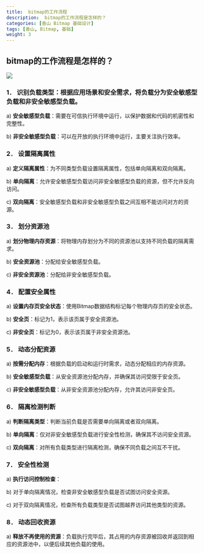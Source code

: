 ```yaml
---
title:  bitmap的工作流程
description:  bitmap的工作流程是怎样的？
categories: [香山 Bitmap 基础设计]
tags: [香山, Bitmap, 基础]
weight: 3 
---
```


##  bitmap的工作流程是怎样的？
![](../../basic02_1.png)


### 1．  **识别负载类型**：根据应用场景和安全需求，将负载分为安全敏感型负载和非安全敏感型负载。

 a)        **安全敏感型负载**：需要在可信执行环境中运行，以保护数据和代码的机密性和完整性。

b)        **非安全敏感型负载**：可以在开放的执行环境中运行，主要关注执行效率。

### 2．  设置隔离属性

a)        **定义隔离属性**：为不同类型负载设置隔离属性，包括单向隔离和双向隔离。

b)        **单向隔离**：允许安全敏感型负载访问非安全敏感型负载的资源，但不允许反向访问。

c)        **双向隔离**：安全敏感型负载和非安全敏感型负载之间互相不能访问对方的资源。

### 3．  划分资源池

a)        **划分物理内存资源**：将物理内存划分为不同的资源池以支持不同负载的隔离需求。

b)        **安全资源池**：分配给安全敏感型负载。

c)        **非安全资源池**：分配给非安全敏感型负载。

### 4．  配置安全属性

a)        **设置内存页安全状态**：使用Bitmap数据结构标记每个物理内存页的安全状态。

b)        **安全页**：标记为1，表示该页属于安全资源池。

c)        **非安全页**：标记为0，表示该页属于非安全资源池。

### 5．  动态分配资源

a)        **按需分配内存**：根据负载的启动和运行时需求，动态分配相应的内存资源。

b)        **安全敏感型负载**：从安全资源池分配内存，并确保其访问受限于安全页。

c)        **非安全敏感型负载**：从非安全资源池分配内存，允许其访问非安全页。

### 6．  隔离检测判断

a)        **判断隔离类型**：判断当前负载是否需要单向隔离或者双向隔离。

b)        **单向隔离**：仅对非安全敏感型负载进行安全性检测，确保其不访问安全资源。

c)        **双向隔离**：对所有负载类型进行隔离检测，确保不同负载之间互不干扰。

### 7．  安全性检测

a)        **执行访问控制检查**：

b)        对于单向隔离情况，检查非安全敏感型负载是否试图访问安全资源。

c)        对于双向隔离情况，检查所有负载类型是否试图越界访问其他类型的资源。

### 8．  动态回收资源

a)        **释放不再使用的资源**：负载执行完毕后，其占用的内存资源被回收并返回到相应的资源池中，以便后续其他负载的使用。
